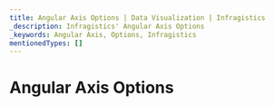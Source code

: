 ```yaml
---
title: Angular Axis Options | Data Visualization | Infragistics
_description: Infragistics' Angular Axis Options
_keywords: Angular Axis, Options, Infragistics
mentionedTypes: []
---
```


# Angular Axis Options

<!-- talk about axis titles, labels, ranges, scales (log)

TODO combine

category-chart-axis-options.md
data-chart-axis-settings.md
-->
